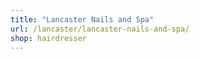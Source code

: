 ```yaml
---
title: "Lancaster Nails and Spa"
url: /lancaster/lancaster-nails-and-spa/
shop: hairdresser
---
```

